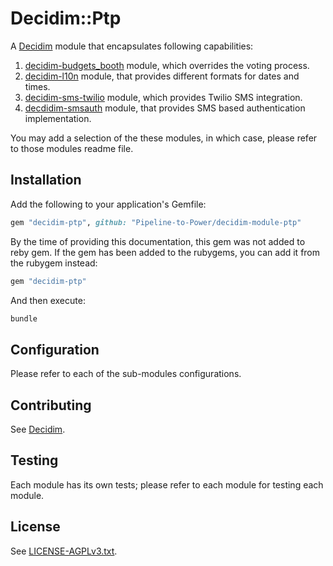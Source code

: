 # Decidim::Ptp

A [Decidim](https://github.com/decidim/decidim) module that encapsulates following capabilities:
1. [decidim-budgets_booth](./decidim-budgets_booth) module, which overrides the voting process.
2. [decidim-l10n](./decidim-l10n) module, that provides different formats for dates and times.
3. [decidim-sms-twilio](./decidim-sms-twilio) module, which provides Twilio SMS integration.
4. [decdidim-smsauth](./decdidim-smsauth) module, that provides SMS based authentication implementation.

You may add a selection of the these modules, in which case, please refer to those modules readme file.

## Installation

Add the following to your application's Gemfile:

```ruby
gem "decidim-ptp", github: "Pipeline-to-Power/decidim-module-ptp"
```
By the time of providing this documentation, this gem was not added to reby gem. If the gem has been added to the
rubygems, you can add it from the rubygem instead:

```ruby
gem "decidim-ptp"
```
And then execute:

```bash
bundle
```

## Configuration

Please refer to each of the sub-modules configurations.

## Contributing

See [Decidim](https://github.com/decidim/decidim).

## Testing

Each module has its own tests; please refer to each module for testing each module.

## License

See [LICENSE-AGPLv3.txt](LICENSE-AGPLv3.txt).
